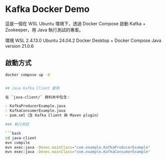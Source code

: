 # Kafka Docker Demo

這是一個在 WSL Ubuntu 環境下，透過 Docker Compose 啟動 Kafka + Zookeeper，用 Java 執行測試的專案。

環境
WSL 2.4.13.0
Ubuntu 24.04.2
Docker Desktop + Docker Compose
Java version 21.0.6

## 啟動方式

````bash
docker compose up -d


## Java Kafka Client 範例

在 `java-client/` 資料夾中包含：

- KafkaProducerExample.java
- KafkaConsumerExample.java
- pom.xml（含 Kafka Client 與 Maven plugin）

### 執行測試

```bash
cd java-client
mvn compile
mvn exec:java -Dexec.mainClass="com.example.KafkaProducerExample"
mvn exec:java -Dexec.mainClass="com.example.KafkaConsumerExample"

````
